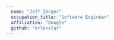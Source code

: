 ```yaml
---
  name: "Jeff Zerger"
  occupation_title: "Software Engineer"
  affiliation: "Google"
  github: "erlenstar"
---
```

